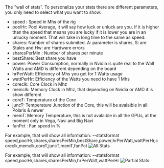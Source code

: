 The "wall of stats". To personalize your stats there are different parameters, you only need to select what you want to show:
* speed : Speed in Mhs of the rig
* poolHr: Pool Average, it will say how luck or unluck are you. If it is higher than the speed that means you are lucky if it is lower you are in an unlucky moment. That will take in long time to the same as speed.
* shares: Number of shares submited. A: parameter is shares, S: are Stales and Hw: are Hardware errors
* sharesPerMin : Number of shares per minute
* bestShare: Best share you have
* power: Power Consumption, normally in Nvidia is quite real to the Wall Watts and AMD is different depending on the board
* hrPerWatt: Efficiency of Mhs you get for 1 Watts usage
* wattPerHr: Efficiency of the Watts you need to have 1 Mhs
* coreclk: Core Clock in Mhz 
* memclk: Memory Clock in Mhz, that depending on Nvidia or AMD it is show different
* coreT: Temperature of the Core
* juncT: Temperature Junction of the Core, this will be avalaible in all Polaris & newer
* memT: Memory Temperature, this is not avalaible in all the GPUs, at the moment only in Vega, Navi and Big Navi
* fanPct : Fan speed in %


For example, that will show all information:
--statsformat speed,poolHr,shares,sharesPerMin,bestShare,power,hrPerWatt,wattPerHr,coreclk,memclk,coreT,juncT,memT,fanPct
![All Stats](https://i.ibb.co/g3q5R0X/allstats.jpg)


For example, that will show all information:
--statsformat speed,poolHr,shares,sharesPerMin,hrPerWatt,wattPerHr
![Partial Stats](https://i.ibb.co/zH5bjGB/parcialstats.jpg)